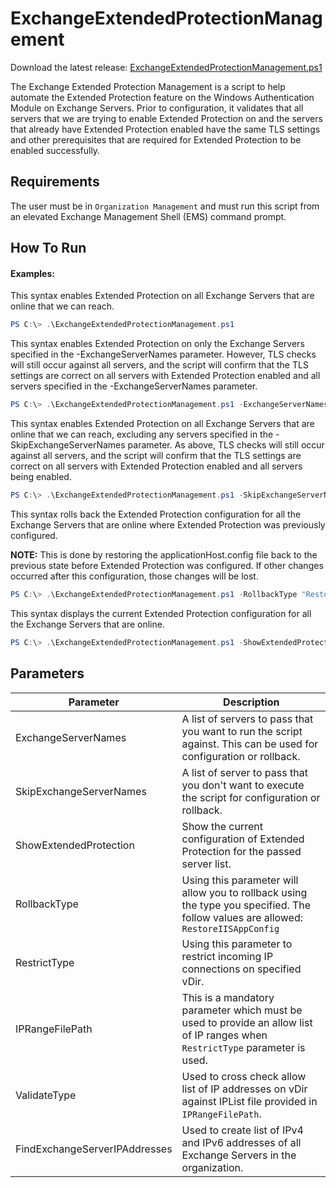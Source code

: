 # ExchangeExtendedProtectionManagement

Download the latest release: [ExchangeExtendedProtectionManagement.ps1](https://github.com/microsoft/CSS-Exchange/releases/latest/download/ExchangeExtendedProtectionManagement.ps1)

The Exchange Extended Protection Management is a script to help automate the Extended Protection feature on the Windows Authentication Module on Exchange Servers. Prior to configuration, it validates that all servers that we are trying to enable Extended Protection on and the servers that already have Extended Protection enabled have the same TLS settings and other prerequisites that are required for Extended Protection to be enabled successfully.

## Requirements

The user must be in `Organization Management` and must run this script from an
elevated Exchange Management Shell (EMS) command prompt.

## How To Run

#### Examples:

This syntax enables Extended Protection on all Exchange Servers that are online that we can reach.

```powershell
PS C:\> .\ExchangeExtendedProtectionManagement.ps1
```

This syntax enables Extended Protection on only the Exchange Servers specified
in the -ExchangeServerNames parameter. However, TLS checks will still occur against all
servers, and the script will confirm that the TLS settings are correct on all servers
with Extended Protection enabled and all servers specified in the -ExchangeServerNames parameter.

```powershell
PS C:\> .\ExchangeExtendedProtectionManagement.ps1 -ExchangeServerNames <Array_of_Server_Names>
```

This syntax enables Extended Protection on all Exchange Servers that are online that we
can reach, excluding any servers specified in the -SkipExchangeServerNames parameter.
As above, TLS checks will still occur against all servers, and the script will confirm
that the TLS settings are correct on all servers with Extended Protection enabled and all
servers being enabled.

```powershell
PS C:\> .\ExchangeExtendedProtectionManagement.ps1 -SkipExchangeServerNames <Array_of_Server_Names>
```

This syntax rolls back the Extended Protection configuration for all the Exchange Servers that are online where Extended Protection was previously configured.

**NOTE:** This is done by restoring the applicationHost.config file back to the previous state before Extended Protection was configured. If other changes occurred after this configuration, those changes will be lost.

```powershell
PS C:\> .\ExchangeExtendedProtectionManagement.ps1 -RollbackType "RestoreIISAppConfig"
```

This syntax displays the current Extended Protection configuration for all the Exchange Servers that are online.

```powershell
PS C:\> .\ExchangeExtendedProtectionManagement.ps1 -ShowExtendedProtection
```

## Parameters

Parameter | Description
----------|------------
ExchangeServerNames | A list of servers to pass that you want to run the script against. This can be used for configuration or rollback.
SkipExchangeServerNames | A list of server to pass that you don't want to execute the script for configuration or rollback.
ShowExtendedProtection | Show the current configuration of Extended Protection for the passed server list.
RollbackType | Using this parameter will allow you to rollback using the type you specified. The follow values are allowed: `RestoreIISAppConfig`
RestrictType | Using this parameter to restrict incoming IP connections on specified vDir.
IPRangeFilePath | This is a mandatory parameter which must be used to provide an allow list of IP ranges when `RestrictType` parameter is used.
ValidateType | Used to cross check allow list of IP addresses on vDir against IPList file provided in `IPRangeFilePath`.
FindExchangeServerIPAddresses | Used to create list of IPv4 and IPv6 addresses of all Exchange Servers in the organization.

